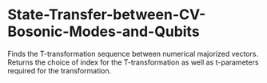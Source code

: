 # State-Transfer-between-CV-Bosonic-Modes-and-Qubits
Finds the T-transformation sequence between numerical majorized vectors. Returns the choice of index for the T-transformation as well as t-parameters required for the transformation.
